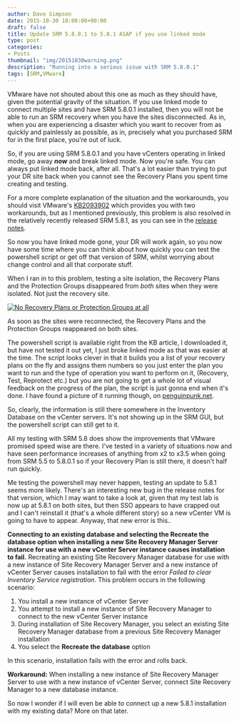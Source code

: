 ```yaml
---
author: Dave Simpson
date: 2015-10-30 18:08:00+00:00
draft: false
title: Update SRM 5.8.0.1 to 5.8.1 ASAP if you use linked mode
type: post
categories:
- Posts
thumbnail: "img/20151030warning.png"
description: "Running into a serious issue with SRM 5.8.0.1"
tags: [SRM,VMware]
---
```


VMware have not shouted about this one as much as they should have, given the potential gravity of the situation. If you use linked mode to connect multiple sites and have SRM 5.8.0.1 installed, then you will not be able to run an SRM recovery when you have the sites disconnected. As in, when you are experiencing a disaster which you want to recover from as quickly and painlessly as possible, as in, precisely what you purchased SRM for in the first place, you're out of luck.  
  
So, if you are using SRM 5.8.0.1 and you have vCenters operating in linked mode, go away **_now_** and break linked mode. Now you're safe. You can always put linked mode back, after all. That's a lot easier than trying to put your DR site back when you cannot see the Recovery Plans you spent time creating and testing.  

For a more complete explanation of the situation and the workarounds, you should visit VMware's [KB2093902](http://kb.vmware.com/selfservice/microsites/search.do?language=en_US&cmd=displayKC&externalId=2093902&src=vmw_so_vex_dsimp_889) which provides you with two workarounds, but as I mentioned previously, this problem is also resolved in the relatively recently released SRM 5.8.1, as you can see in the [release notes](http://pubs.vmware.com/Release_Notes/en/srm/58/srm-releasenotes-5-8-1.html?src=vmw_so_vex_dsimp_889).  
  
So now you have linked mode gone, your DR will work again, so you now have some time where you can think about how quickly you can test the powershell script or get off that version of SRM, whilst worrying about change control and all that corporate stuff.  
  
When I ran in to this problem, testing a site isolation, the Recovery Plans and the Protection Groups disappeared from _both_ sites when they were isolated. Not just the recovery site.  

[![No Recovery Plans or Protection Groups at all](/img/20151030noplans.png)](/img/20151030noplans.png)
 
As soon as the sites were reconnected, the Recovery Plans and the Protection Groups reappeared on both sites.  
  
The powershell script is available right from the KB article, I downloaded it, but have not tested it out yet, I just broke linked mode as that was easier at the time. The script looks clever in that it builds you a list of your recovery plans on the fly and assigns them numbers so you just enter the plan you want to run and the type of operation you want to perform on it, (Recovery, Test, Reprotect etc.) but you are not going to get a whole lot of visual feedback on the progress of the plan, the script is just gonna end when it's done. I have found a picture of it running though, on [penguinpunk.net](http://www.penguinpunk.net/blog/vmware-srm-5-8-you-had-one-job/).  
  
So, clearly, the information is still there somewhere in the Inventory Database on the vCenter servers. It's not showing up in the SRM GUI, but the powershell script can still get to it.  
  
All my testing with SRM 5.8 does show the improvements that VMware promised speed wise are there. I've tested in a variety of situations now and have seen performance increases of anything from x2 to x3.5 when going from SRM 5.5 to 5.8.0.1 so if your Recovery Plan is still there, it doesn't half run quickly.  
  
Me testing the powershell may never happen, testing an update to 5.8.1 seems more likely. There's an interesting new bug in the release notes for that version, which I may want to take a look at, given that my test lab is now up at 5.8.1 on both sites, but then SSO appears to have crapped out and I can't reinstall it (that's a whole different story) so a new vCenter VM is going to have to appear. Anyway, that new error is this..  
  


**Connecting to an existing database and selecting the Recreate the database option when installing a new Site Recovery Manager Server instance for use with a new vCenter Server instance causes installation to fail.** Recreating an existing Site Recovery Manager database for use with a new instance of Site Recovery Manager Server and a new instance of vCenter Server causes installation to fail with the error _Failed to clear Inventory Service registration_. This problem occurs in the following scenario:   

1. You install a new instance of vCenter Server
2. You attempt to install a new instance of Site Recovery Manager to connect to the new vCenter Server instance
3. During installation of Site Recovery Manager, you select an existing Site Recovery Manager database from a previous Site Recovery Manager installation
4. You select the **Recreate the database** option

In this scenario, installation fails with the error and rolls back. 

**Workaround:** When installing a new instance of Site Recovery Manager Server to use with a new instance of vCenter Server, connect Site Recovery Manager to a new database instance. 
  
So now I wonder if I will even be able to connect up a new 5.8.1 installation with my existing data? More on that later.  
  
  
  
  
  

